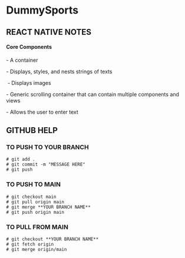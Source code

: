 # DummySports #

## REACT NATIVE NOTES ##

#### Core Components ####

<View> - A container

<Text> - Displays, styles, and nests strings of texts

<Image> - Displays images

<ScrollView> - Generic scrolling container that can contain multiple components and views

<TextInput> - Allows the user to enter text

## GITHUB HELP ##

### TO PUSH TO YOUR BRANCH ###

    # git add .
    # git commit -m "MESSAGE HERE"
    # git push

### TO PUSH TO MAIN ###

    # git checkout main
    # git pull origin main
    # git merge **YOUR BRANCH NAME**
    # git push origin main

### TO PULL FROM MAIN ###

    # git checkout **YOUR BRANCH NAME**
    # git fetch origin
    # git merge origin/main